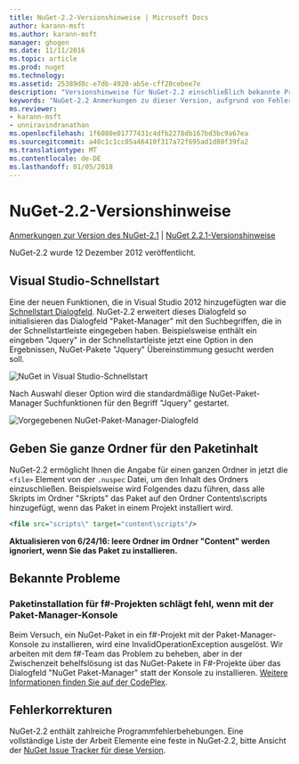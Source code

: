 ```yaml
---
title: NuGet-2.2-Versionshinweise | Microsoft Docs
author: karann-msft
ms.author: karann-msft
manager: ghogen
ms.date: 11/11/2016
ms.topic: article
ms.prod: nuget
ms.technology: 
ms.assetid: 25389d8c-e7db-4920-ab5e-cff20cebee7e
description: "Versionshinweise für NuGet-2.2 einschließlich bekannte Probleme, Fehlerbehebungen, Funktionen und Archivierung von dcrs Design."
keywords: "NuGet-2.2 Anmerkungen zu dieser Version, aufgrund von Fehlerbehebungen, bekannte Probleme, zusätzliche Funktionen, Archivierung von dcrs Design"
ms.reviewer:
- karann-msft
- unniravindranathan
ms.openlocfilehash: 1f6080e01777431c4dfb2278db167bd3bc9a67ea
ms.sourcegitcommit: a40c1c1cc05a46410f317a72f695ad1d80f39fa2
ms.translationtype: MT
ms.contentlocale: de-DE
ms.lasthandoff: 01/05/2018
---
```

# <a name="nuget-22-release-notes"></a>NuGet-2.2-Versionshinweise

[Anmerkungen zur Version des NuGet-2.1](../release-notes/nuget-2.1.md) | [NuGet 2.2.1-Versionshinweise](../release-notes/nuget-2.2.1.md)

NuGet-2.2 wurde 12 Dezember 2012 veröffentlicht.

## <a name="visual-studio-quick-launch"></a>Visual Studio-Schnellstart
Eine der neuen Funktionen, die in Visual Studio 2012 hinzugefügten war die [Schnellstart Dialogfeld](/visualstudio/ide/reference/quick-launch-environment-options-dialog-box). NuGet-2.2 erweitert dieses Dialogfeld so initialisieren das Dialogfeld "Paket-Manager" mit den Suchbegriffen, die in der Schnellstartleiste eingegeben haben. Beispielsweise enthält ein eingeben "Jquery" in der Schnellstartleiste jetzt eine Option in den Ergebnissen, NuGet-Pakete "Jquery" Übereinstimmung gesucht werden soll.

![NuGet in Visual Studio-Schnellstart](./media/quick-launch.png)

Nach Auswahl dieser Option wird die standardmäßige NuGet-Paket-Manager Suchfunktionen für den Begriff "Jquery" gestartet.

![Vorgegebenen NuGet-Paket-Manager-Dialogfeld](./media/pkg-mgr-search-from-quick-launch.png)

## <a name="specify-entire-folder-for-package-contents"></a>Geben Sie ganze Ordner für den Paketinhalt
NuGet-2.2 ermöglicht Ihnen die Angabe für einen ganzen Ordner in jetzt die `<file>` Element von der `.nuspec` Datei, um den Inhalt des Ordners einzuschließen. Beispielsweise wird Folgendes dazu führen, dass alle Skripts im Ordner "Skripts" das Paket auf den Ordner Contents\scripts hinzugefügt, wenn das Paket in einem Projekt installiert wird.

```xml
<file src="scripts\" target="content\scripts"/>
```

**Aktualisieren von 6/24/16: leere Ordner im Ordner "Content" werden ignoriert, wenn Sie das Paket zu installieren.**

## <a name="known-issues"></a>Bekannte Probleme

### <a name="package-installation-fails-for-f-projects-when-using-the-package-manager-console"></a>Paketinstallation für f#-Projekten schlägt fehl, wenn mit der Paket-Manager-Konsole
Beim Versuch, ein NuGet-Paket in ein f#-Projekt mit der Paket-Manager-Konsole zu installieren, wird eine InvalidOperationException ausgelöst. Wir arbeiten mit dem f#-Team das Problem zu beheben, aber in der Zwischenzeit behelfslösung ist das NuGet-Pakete in F#-Projekte über das Dialogfeld "NuGet Paket-Manager" statt der Konsole zu installieren. [Weitere Informationen finden Sie auf der CodePlex](http://nuget.codeplex.com/workitem/2873).


## <a name="bug-fixes"></a>Fehlerkorrekturen
NuGet-2.2 enthält zahlreiche Programmfehlerbehebungen. Eine vollständige Liste der Arbeit Elemente eine feste in NuGet-2.2, bitte Ansicht der [NuGet Issue Tracker für diese Version](http://nuget.codeplex.com/workitem/list/advanced?keyword=&status=Closed&type=All&priority=All&release=NuGet%202.2&assignedTo=All&component=All&sortField=LastUpdatedDate&sortDirection=Descending&page=0).
